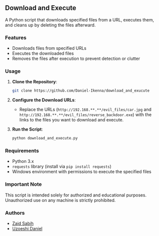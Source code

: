 ## Download and Execute

A Python script that downloads specified files from a URL, executes them, and cleans up by deleting the files afterward.

### Features

- Downloads files from specified URLs
- Executes the downloaded files
- Removes the files after execution to prevent detection or clutter

### Usage

1. **Clone the Repository**:
   ```bash
   git clone https://github.com/Daniel-Ikenna/download_and_exucute
   ```

2. **Configure the Download URLs**:
   - Replace the URLs (`http://192.168.**.**/evil_files/car.jpg` and `http://192.168.**.**/evil_files/reverse_backdoor.exe`) with the links to the files you want to download and execute.

3. **Run the Script**:
   ```bash
   python download_and_execute.py
   ```

### Requirements

- Python 3.x
- `requests` library (install via `pip install requests`)
- Windows environment with permissions to execute the specified files

### Important Note

This script is intended solely for authorized and educational purposes. Unauthorized use on any machine is strictly prohibited.

### Authors

- [Zaid Sabih](https://ie.linkedin.com/in/zaid-sabih-al-quraishi-5444a6127)
- [Uzoeshi Daniel](https://www.linkedin.com/in/daniel-ikenna-33b709235)

